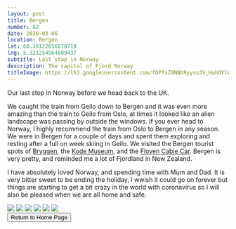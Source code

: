 ```yaml
---
layout: post
title: Bergen
number: 82
date: 2020-03-06
location: Bergen
lat: 60.39122656070718
lng: 5.321254964809437
subtitle: Last stop in Norway
description: The capital of Fjord Norway
titleImage: https://lh3.googleusercontent.com/fDPfxZ8NNb9yyss3V_HahOYlWQ-7Ce7JwVEFcgSLHE6_4Hqkug4FBh3R_5mwcJcqF3ZYKtcPeFFQO8X5w_ZV-7OGMwZFBCnc4c33dVVYDaGAlhx6vKx6QW2w-Pq7zH9Kqq_rqZZOloM=w2400
---
```


Our last stop in Norway before we head back to the UK. 

We caught the train from Geilo down to Bergen and it was even more amazing than the train to Geilo from Oslo, at times it looked like an alien landscape was passing by outside the windows. If you ever head to Norway, I highly recommend the train from Oslo to Bergen in any season.
We were in Bergen for a couple of days and spent them exploring and resting after a full on week skiing in Geilo. We visited the Bergen tourist spots of <a target="_blank" href="https://stiftelsenbryggen.no/">Bryggen</a>, the <a target="_blank" href="https://kodebergen.no/">Kode Museum</a>, and the <a target="_blank" href="https://www.floyen.no/">Floyen Cable Car</a>.
Bergen is very pretty, and reminded me a lot of Fjordland in New Zealand. 

I have absolutely loved Norway, and spending time with Mum and Dad. It is very bitter sweet to be ending the holiday, I wwish it could go on forever but things are starting to get a bit crazy in the world with coronavirus so I will also be pleased when we are all home and safe.

<img src="https://lh3.googleusercontent.com/fDPfxZ8NNb9yyss3V_HahOYlWQ-7Ce7JwVEFcgSLHE6_4Hqkug4FBh3R_5mwcJcqF3ZYKtcPeFFQO8X5w_ZV-7OGMwZFBCnc4c33dVVYDaGAlhx6vKx6QW2w-Pq7zH9Kqq_rqZZOloM=w2400" class="image1">
<img src="https://lh3.googleusercontent.com/xbDv9Sl8EumGeMDs9fGPAs6gRMAsZQSYpqAfZKNj5JjwMuhDfBs89LzwUWUeUycW6I3R7YP68BBJ2PCwugFoo2kJP8Mcq6x7XREHs2t_LdMirDy8sZOmRtBexCKfcp53vKg-S8SLH1M=w2400" class="image1">
<img src="https://lh3.googleusercontent.com/cZhIkCTLtr1We67IaBQ0Eywf7WYdkGDKBZMOxBq1l3eaITp8qyI1Mw9AxaRA_8CLUpn5Di1Sig5mQN8Rfdaxj3UOHRWULK8OLBIgk1133RsltgybKHetvzZTsD3kndEAitH2Vza3lD0=w2400" class="image1">
<img src="https://lh3.googleusercontent.com/pBm5K8SJNV4SlWGJXKkHbfzcqL6v8GcJ5oHcbCpZ4c71GkuvuikSLcvLiB-0n7pSITdGXcyNg9HattJ41sm0M8SRq42k_nVLIJ0TPHKQss9yco5o034BCk7ye7AiTv6hp5U4YGLaqoU=w2400" class="image1">
<img src="https://lh3.googleusercontent.com/_RfNxYSFdq-mRiL_u2X9IfIMDeW08AlvEmA0gULAbhH1nc66ONwL6_YLNkHNWAqBsEGeQE-tFIf3KKmTTfOg3KUbpI-Z1ptVJnPyCFYsl25L6isXH42ju80BGHeD1rWnd5Xkfioxc1g=w2400" class="image1">
<img src="https://lh3.googleusercontent.com/PYHR9EKQxBr1K2BBonHZKeAmmxs6cG_besuWUIOsaNjPPA2Av5TgmqWnLCCirzQX5qFpnGpLDDdLge-bt-z7QSPyxmEpi4JxcaI9jCSQWMv18nKnXw4J8bVbHibuNIdVOOXiX_xmXD0=w2400" class="image1">

<div class="wrapper">
  <input type="button" class="button" value="Return to Home Page" onclick="self.close()">
</div>
